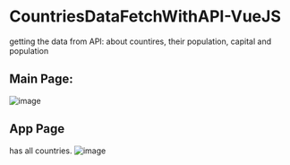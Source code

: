 # CountriesDataFetchWithAPI-VueJS
getting the data from API: about countires, their population, capital and population

## Main Page:

![image](https://github.com/alitheDev/CountriesDataFetchWithAPI-VueJS/assets/48137657/cddf3b53-bc28-404f-ba1a-619d6a7a711b)

## App Page
has all countries.
![image](https://github.com/alitheDev/CountriesDataFetchWithAPI-VueJS/assets/48137657/1dcb1d76-7b36-4443-89ee-7fd92988d989)

